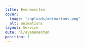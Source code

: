 ```yaml
---
title: Evenementen
cover:
  image: "/uploads/animations.png"
  alt: animations
layout: Service
oute: nl/evenementen
position: 1
---
```


